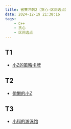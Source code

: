 ```yaml
---
title: 省赛冲刺2（贪心-区间选点）
date: 2024-12-19 21:38:16
tags:
    - C++
    - 贪心
    - 区间选点
---
```


## T1

- [小Z的策略卡牌](/2024/省赛冲刺2/小Z的策略卡牌)

## T2

- [偷懒的小Z](/2024/省赛冲刺2/偷懒的小Z)
  
## T3

- [小科的游泳馆]()